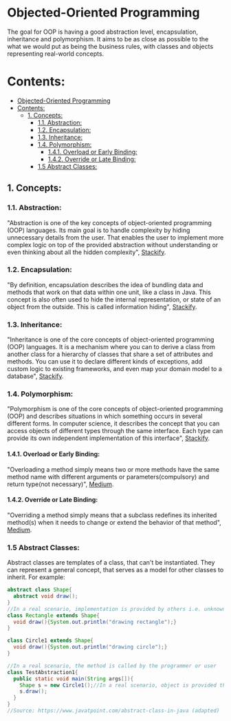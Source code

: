 # Objected-Oriented Programming

The goal for OOP is having a good abstraction level, encapsulation, inheritance and polymorphism. It aims to be as close as possible to the what we would put as being the business rules, with classes and objects representing real-world concepts.

# Contents:

- [Objected-Oriented Programming](#objected-oriented-programming)
- [Contents:](#contents)
  - [1. Concepts:](#1-concepts)
    - [1.1. Abstraction:](#11-abstraction)
    - [1.2. Encapsulation:](#12-encapsulation)
    - [1.3. Inheritance:](#13-inheritance)
    - [1.4. Polymorphism:](#14-polymorphism)
      - [1.4.1. Overload or Early Binding:](#141-overload-or-early-binding)
      - [1.4.2. Override or Late Binding:](#142-override-or-late-binding)
    - [1.5 Abstract Classes:](#15-abstract-classes)

## 1. Concepts:

### 1.1. Abstraction:

"Abstraction is one of the key concepts of object-oriented programming (OOP) languages. Its main goal is to handle complexity by hiding unnecessary details from the user. That enables the user to implement more complex logic on top of the provided abstraction without understanding or even thinking about all the hidden complexity", [Stackify](https://stackify.com/oop-concept-abstraction/).

### 1.2. Encapsulation:

"By definition, encapsulation describes the idea of bundling data and methods that work on that data within one unit, like a class in Java. This concept is also often used to hide the internal representation, or state of an object from the outside. This is called information hiding", [Stackify](https://stackify.com/oop-concept-for-beginners-what-is-encapsulation/).

### 1.3. Inheritance:

"Inheritance is one of the core concepts of object-oriented programming (OOP) languages. It is a mechanism where you can to derive a class from another class for a hierarchy of classes that share a set of attributes and methods. You can use it to declare different kinds of exceptions, add custom logic to existing frameworks, and even map your domain model to a database", [Stackify](https://stackify.com/oop-concept-inheritance/).

### 1.4. Polymorphism:

"Polymorphism is one of the core concepts of object-oriented programming (OOP) and describes situations in which something occurs in several different forms. In computer science, it describes the concept that you can access objects of different types through the same interface. Each type can provide its own independent implementation of this interface", [Stackify](https://stackify.com/oop-concept-inheritance/).

#### 1.4.1. Overload or Early Binding:

"Overloading a method simply means two or more methods have the same method name with different arguments or parameters(compulsory) and return type(not necessary)", [Medium](https://medium.com/@atandaoluchiaminat/overload-vs-override-in-object-oriented-programming-oop-a38ca0ccaf40).

#### 1.4.2. Override or Late Binding:

"Overriding a method simply means that a subclass redefines its inherited method(s) when it needs to change or extend the behavior of that method", [Medium](https://medium.com/@atandaoluchiaminat/overload-vs-override-in-object-oriented-programming-oop-a38ca0ccaf40).

### 1.5 Abstract Classes:

Abstract classes are templates of a class, that can't be instantiated. They can represent a general concept, that serves as a model for other classes to inherit. For example:

```java
abstract class Shape{  
  abstract void draw();  
}  
//In a real scenario, implementation is provided by others i.e. unknown by end user  
class Rectangle extends Shape{  
  void draw(){System.out.println("drawing rectangle");}  
} 

class Circle1 extends Shape{  
  void draw(){System.out.println("drawing circle");}  
}  

//In a real scenario, the method is called by the programmer or user  
class TestAbstraction1{  
  public static void main(String args[]){  
    Shape s = new Circle1();//In a real scenario, object is provided through method, e.g., getShape() method  
    s.draw();  
  }  
}  
//Source: https://www.javatpoint.com/abstract-class-in-java (adapted)
```